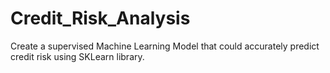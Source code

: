 # Credit_Risk_Analysis
Create a supervised Machine Learning Model that could accurately predict credit risk using SKLearn library.
